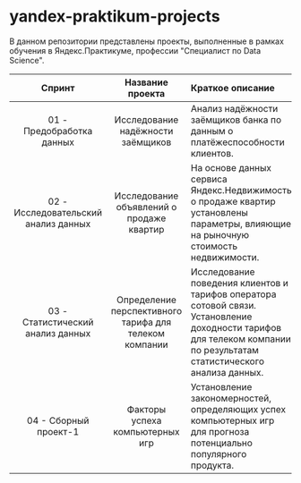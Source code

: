 # yandex-praktikum-projects
В данном репозитории представлены проекты, выполненные в рамках обучения в Яндекс.Практикуме, профессии "Специалист по Data Science".

| Спринт | Название проекта | Краткое описание |
| :-------------------: | :--------------------: |:---------------------------|
|01 - Предобработка данных| Исследование надёжности заёмщиков | Анализ надёжности заёмщиков банка по данным о платёжеспособности клиентов.|
|02 - Исследовательский анализ данных|Исследование объявлений о продаже квартир| На основе данных сервиса Яндекс.Недвижимость о продаже квартир установлены параметры, влияющие на рыночную стоимость недвижимости.|
|03 - Статистический анализ данных|Определение перспективного тарифа для телеком компании|Исследование поведения клиентов и тарифов оператора сотовой связи. Установление доходности тарифов для телеком компании по результатам статистического анализа данных.|
|04 - Сборный проект-1|Факторы успеха компьютерных игр|Установление закономерностей, определяющих успех компьютерных игр для прогноза потенциально популярного продукта.|
